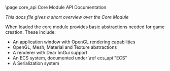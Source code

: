 \page core_api Core Module API Documentation

*This docs file gives a short overview over the Core Module*

When loaded the core module provides basic abstractions needed for game creation. These include:
- An application window with OpenGL rendering capabilities
- OpenGL, Mesh, Material and Texture abstractions
- A renderer with Dear ImGui support
- An ECS system, documented under \ref ecs_api "ECS"
- A Serialization system